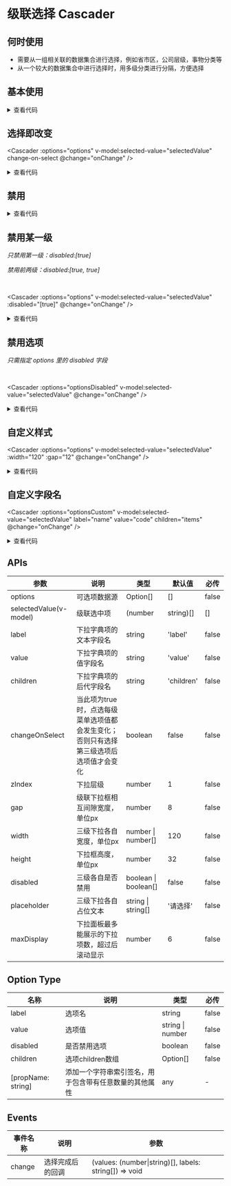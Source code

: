 # 级联选择 Cascader

## 何时使用

- 需要从一组相关联的数据集合进行选择，例如省市区，公司层级，事物分类等
- 从一个较大的数据集合中进行选择时，用多级分类进行分隔，方便选择

<script setup lang="ts">
import { ref, watchEffect } from 'vue'
const options = ref([
  {
    value: '1',
    label: '北京',
    children: [
      {
        value: '11',
        label: '北京市',
        children: [
          {
            value: '111',
            label: '东城区'
          },
          {
            value: '112',
            label: '西城区'
          }
        ]
      }
    ]
  },
  {
    value: '2',
    label: '浙江',
    children: [
      {
        value: '21',
        label: '杭州市',
        children: [
          {
            value: '211',
            label: '西湖区'
          },
          {
            value: '212',
            label: '余杭区'
          }
        ]
      },
      {
        value: '22',
        label: '湖州市',
        children: [
          {
            value: '221',
            label: '吴兴区'
          },
          {
            value: '222',
            label: '安吉区'
          }
        ]
      }
    ]
  }
])
const optionsCustom = ref([
  {
    code: '1',
    name: '北京',
    items: [
      {
        code: '11',
        name: '北京市',
        items: [
          {
            code: '111',
            name: '东城区'
          },
          {
            code: '112',
            name: '西城区'
          }
        ]
      }
    ]
  },
  {
    code: '2',
    name: '浙江',
    items: [
      {
        code: '21',
        name: '杭州市',
        items: [
          {
            code: '211',
            name: '西湖区'
          },
          {
            code: '212',
            name: '余杭区'
          }
        ]
      },
      {
        code: '22',
        name: '湖州市',
        items: [
          {
            code: '221',
            name: '吴兴区'
          },
          {
            code: '222',
            name: '安吉区'
          }
        ]
      }
    ]
  }
])
const optionsDisabled = ref([
  {
    value: '1',
    label: '北京',
    disabled: true,
    children: [
      {
        value: '11',
        label: '北京市',
        children: [
          {
            value: '111',
            label: '东城区'
          },
          {
            value: '112',
            label: '西城区'
          }
        ]
      }
    ]
  },
  {
    value: '2',
    label: '浙江',
    children: [
      {
        value: '21',
        label: '杭州市',
        children: [
          {
            value: '211',
            label: '西湖区'
          },
          {
            value: '212',
            label: '余杭区'
          }
        ]
      },
      {
        value: '22',
        label: '湖州市',
        children: [
          {
            value: '221',
            label: '吴兴区'
          },
          {
            value: '222',
            label: '安吉区'
          }
        ]
      }
    ]
  }
])
const selectedValue = ref(['2', '21', '212'])
watchEffect(() => {
  console.log('selectedValue:', selectedValue.value)
})
function onChange (values: (number|string)[], labels: string[]) {
  console.log('values:', values)
  console.log('labels:', labels)
}
</script>

## 基本使用

<Cascader :options="options" v-model:selected-value="selectedValue" />

<details>
<summary>查看代码</summary>

```vue
<script setup lang="ts">
import { ref, watchEffect } from 'vue'
const options = ref([
  {
    value: '1',
    label: '北京',
    children: [
      {
        value: '11',
        label: '北京市',
        children: [
          {
            value: '111',
            label: '东城区'
          },
          {
            value: '112',
            label: '西城区'
          }
        ]
      }
    ]
  },
  {
    value: '2',
    label: '浙江',
    children: [
      {
        value: '21',
        label: '杭州市',
        children: [
          {
            value: '211',
            label: '西湖区'
          },
          {
            value: '212',
            label: '余杭区'
          }
        ]
      },
      {
        value: '22',
        label: '湖州市',
        children: [
          {
            value: '221',
            label: '吴兴区'
          },
          {
            value: '222',
            label: '安吉区'
          }
        ]
      }
    ]
  }
])
const selectedValue = ref(['2', '21', '212'])
watchEffect(() => {
  console.log('selectedValue:', selectedValue.value)
})
</script>
<template>
  <Cascader :options="options" v-model:selected-value="selectedValue" />
</template>
```

</details>

## 选择即改变

<Cascader
  :options="options"
  v-model:selected-value="selectedValue"
  change-on-select
  @change="onChange" />

<details>
<summary>查看代码</summary>

```vue
<script setup lang="ts">
import { ref, watchEffect } from 'vue'
const options = ref([
  {
    value: '1',
    label: '北京',
    children: [
      {
        value: '11',
        label: '北京市',
        children: [
          {
            value: '111',
            label: '东城区'
          },
          {
            value: '112',
            label: '西城区'
          }
        ]
      }
    ]
  },
  {
    value: '2',
    label: '浙江',
    children: [
      {
        value: '21',
        label: '杭州市',
        children: [
          {
            value: '211',
            label: '西湖区'
          },
          {
            value: '212',
            label: '余杭区'
          }
        ]
      },
      {
        value: '22',
        label: '湖州市',
        children: [
          {
            value: '221',
            label: '吴兴区'
          },
          {
            value: '222',
            label: '安吉区'
          }
        ]
      }
    ]
  }
])
const selectedValue = ref(['2', '21', '212'])
watchEffect(() => {
  console.log('selectedValue:', selectedValue.value)
})
function onChange (values: (number|string)[], labels: string[]) {
  console.log('values:', values)
  console.log('labels:', labels)
}
</script>
<template>
  <Cascader
    :options="options"
    v-model:selected-value="selectedValue"
    change-on-select
    @change="onChange" />
</template>
```

</details>

## 禁用

<Cascader
  :options="options"
  v-model:selected-value="selectedValue"
  disabled />

<details>
<summary>查看代码</summary>

```vue
<script setup lang="ts">
import { ref, watchEffect } from 'vue'
const options = ref([
  {
    value: '1',
    label: '北京',
    children: [
      {
        value: '11',
        label: '北京市',
        children: [
          {
            value: '111',
            label: '东城区'
          },
          {
            value: '112',
            label: '西城区'
          }
        ]
      }
    ]
  },
  {
    value: '2',
    label: '浙江',
    children: [
      {
        value: '21',
        label: '杭州市',
        children: [
          {
            value: '211',
            label: '西湖区'
          },
          {
            value: '212',
            label: '余杭区'
          }
        ]
      },
      {
        value: '22',
        label: '湖州市',
        children: [
          {
            value: '221',
            label: '吴兴区'
          },
          {
            value: '222',
            label: '安吉区'
          }
        ]
      }
    ]
  }
])
const selectedValue = ref(['2', '21', '212'])
</script>
<template>
  <Cascader
    :options="options"
    v-model:selected-value="selectedValue"
    disabled />
</template>
```

</details>

## 禁用某一级

*只禁用第一级：disabled:[true]*

*禁用前两级：disabled:[true, true]*

<br/>

<Cascader
  :options="options"
  v-model:selected-value="selectedValue"
  :disabled="[true]"
  @change="onChange" />

<details>
<summary>查看代码</summary>

```vue
<script setup lang="ts">
import { ref, watchEffect } from 'vue'
const options = ref([
  {
    value: '1',
    label: '北京',
    children: [
      {
        value: '11',
        label: '北京市',
        children: [
          {
            value: '111',
            label: '东城区'
          },
          {
            value: '112',
            label: '西城区'
          }
        ]
      }
    ]
  },
  {
    value: '2',
    label: '浙江',
    children: [
      {
        value: '21',
        label: '杭州市',
        children: [
          {
            value: '211',
            label: '西湖区'
          },
          {
            value: '212',
            label: '余杭区'
          }
        ]
      },
      {
        value: '22',
        label: '湖州市',
        children: [
          {
            value: '221',
            label: '吴兴区'
          },
          {
            value: '222',
            label: '安吉区'
          }
        ]
      }
    ]
  }
])
const selectedValue = ref(['2', '21', '212'])
watchEffect(() => {
  console.log('selectedValue:', selectedValue.value)
})
function onChange (values: (number|string)[], labels: string[]) {
  console.log('values:', values)
  console.log('labels:', labels)
}
</script>
<template>
  <Cascader
    :options="options"
    v-model:selected-value="selectedValue"
    :disabled="[true]"
    @change="onChange" />
</template>
```

</details>

## 禁用选项

*只需指定 options 里的 disabled 字段*

<br/>

<Cascader
  :options="optionsDisabled"
  v-model:selected-value="selectedValue"
  @change="onChange" />

<details>
<summary>查看代码</summary>

```vue
<script setup lang="ts">
import { ref, watchEffect } from 'vue'
const optionsDisabled = ref([
  {
    value: '1',
    label: '北京',
    disabled: true,
    children: [
      {
        value: '11',
        label: '北京市',
        children: [
          {
            value: '111',
            label: '东城区'
          },
          {
            value: '112',
            label: '西城区'
          }
        ]
      }
    ]
  },
  {
    value: '2',
    label: '浙江',
    children: [
      {
        value: '21',
        label: '杭州市',
        children: [
          {
            value: '211',
            label: '西湖区'
          },
          {
            value: '212',
            label: '余杭区'
          }
        ]
      },
      {
        value: '22',
        label: '湖州市',
        children: [
          {
            value: '221',
            label: '吴兴区'
          },
          {
            value: '222',
            label: '安吉区'
          }
        ]
      }
    ]
  }
])
const selectedValue = ref(['2', '21', '212'])
watchEffect(() => {
  console.log('selectedValue:', selectedValue.value)
})
function onChange (values: (number|string)[], labels: string[]) {
  console.log('values:', values)
  console.log('labels:', labels)
}
</script>
<template>
  <Cascader
    :options="optionsDisabled"
    v-model:selected-value="selectedValue"
    @change="onChange" />
</template>
```

</details>

## 自定义样式

<Cascader
  :options="options"
  v-model:selected-value="selectedValue"
  :width="120"
  :gap="12"
  @change="onChange" />

<details>
<summary>查看代码</summary>

```vue
<script setup lang="ts">
import { ref, watchEffect } from 'vue'
const options = ref([
  {
    value: '1',
    label: '北京',
    children: [
      {
        value: '11',
        label: '北京市',
        children: [
          {
            value: '111',
            label: '东城区'
          },
          {
            value: '112',
            label: '西城区'
          }
        ]
      }
    ]
  },
  {
    value: '2',
    label: '浙江',
    children: [
      {
        value: '21',
        label: '杭州市',
        children: [
          {
            value: '211',
            label: '西湖区'
          },
          {
            value: '212',
            label: '余杭区'
          }
        ]
      },
      {
        value: '22',
        label: '湖州市',
        children: [
          {
            value: '221',
            label: '吴兴区'
          },
          {
            value: '222',
            label: '安吉区'
          }
        ]
      }
    ]
  }
])
const selectedValue = ref(['2', '21', '212'])
watchEffect(() => {
  console.log('selectedValue:', selectedValue.value)
})
function onChange (values: (number|string)[], labels: string[]) {
  console.log('values:', values)
  console.log('labels:', labels)
}
</script>
<template>
  <Cascader
    :options="options"
    v-model:selected-value="selectedValue"
    :width="120"
    :gap="12"
    @change="onChange" />
</template>
```

</details>

## 自定义字段名

<Cascader
  :options="optionsCustom"
  v-model:selected-value="selectedValue"
  label="name"
  value="code"
  children="items"
  @change="onChange" />

<details>
<summary>查看代码</summary>

```vue
<script setup lang="ts">
import { ref, watchEffect } from 'vue'
const optionsCustom = ref([
  {
    code: '1',
    name: '北京',
    items: [
      {
        code: '11',
        name: '北京市',
        items: [
          {
            code: '111',
            name: '东城区'
          },
          {
            code: '112',
            name: '西城区'
          }
        ]
      }
    ]
  },
  {
    code: '2',
    name: '浙江',
    items: [
      {
        code: '21',
        name: '杭州市',
        items: [
          {
            code: '211',
            name: '西湖区'
          },
          {
            code: '212',
            name: '余杭区'
          }
        ]
      },
      {
        code: '22',
        name: '湖州市',
        items: [
          {
            code: '221',
            name: '吴兴区'
          },
          {
            code: '222',
            name: '安吉区'
          }
        ]
      }
    ]
  }
])
const selectedValue = ref(['2', '21', '212'])
watchEffect(() => {
  console.log('selectedValue:', selectedValue.value)
})
function onChange (values: (number|string)[], labels: string[]) {
  console.log('values:', values)
  console.log('labels:', labels)
}
</script>
<template>
  <Cascader
    :options="optionsCustom"
    v-model:selected-value="selectedValue"
    label="name"
    value="code"
    children="items"
    @change="onChange" />
</template>
```

</details>

## APIs

参数 | 说明 | 类型 | 默认值 | 必传
-- | -- | -- | -- | --
options | 可选项数据源 | Option[] | [] | false
selectedValue(v-model) | 级联选中项 | (number|string)[] | [] | false
label | 下拉字典项的文本字段名 | string | 'label' | false
value | 下拉字典项的值字段名 | string | 'value' | false
children | 下拉字典项的后代字段名 | string | 'children' | false
changeOnSelect | 当此项为true时，点选每级菜单选项值都会发生变化；否则只有选择第三级选项后选项值才会变化 | boolean | false | false
zIndex | 下拉层级 | number | 1 | false
gap | 级联下拉框相互间隙宽度，单位px | number | 8 | false
width | 三级下拉各自宽度，单位px | number &#124; number[] | 120 | false
height | 下拉框高度，单位px | number | 32 | false
disabled | 三级各自是否禁用 | boolean &#124; boolean[] | false | false
placeholder | 三级下拉各自占位文本 | string &#124; string[] | '请选择' | false
maxDisplay | 下拉面板最多能展示的下拉项数，超过后滚动显示 | number | 6 | false

## Option Type

名称 | 说明 | 类型 | 必传
-- | -- | -- | --
label | 选项名 | string | false
value | 选项值 | string &#124; number | false
disabled | 是否禁用选项 | boolean | false
children | 选项children数组 | Option[] | false
[propName: string] | 添加一个字符串索引签名，用于包含带有任意数量的其他属性 | any | -

## Events

事件名称 | 说明 | 参数
-- | -- | --
change | 选择完成后的回调 | (values: (number&#124;string)[], labels: string[]) => void
